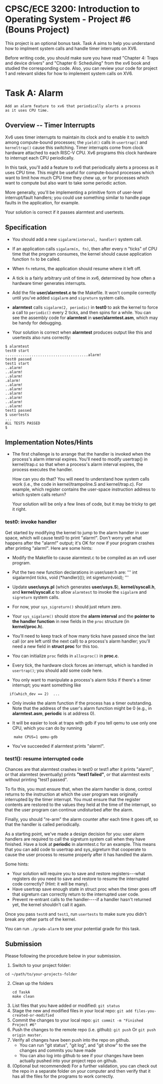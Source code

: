 # CPSC/ECE 3200: Introduction to Operating System - Project #6 (Bouns Project)

This project is an optional bonus task. Task A aims to help you understand how to implment system calls and handle timer interrupts on XV6.

Before writing code, you should make sure you have read "Chapter 4: Traps and device drivers" and "Chapter 6: Scheduling" from the xv6 book and studied the corresponding code. Also, you can review your code for project 1 and relevant slides for how to implement system calls on XV6.


# Task A: Alarm

<code>Add an alarm feature to xv6 that periodically alerts a process as it uses CPU time.</code>

## Overview -- Timer Interrupts

Xv6 uses timer interrupts to maintain its clock and to enable it to switch among compute-bound
processes; the `yield()` calls in `usertrap()` and `kerneltrap()` cause this switching. Timer interrupts
come from clock hardware attached to each RISC-V CPU. Xv6 programs this clock hardware
to interrupt each CPU periodically.

In this task, you'll add a feature to xv6 that periodically alerts a process as it uses CPU time. 
This might be useful for compute-bound processes which want to limit how much CPU time they chew up, 
or for processes which want to compute but also want to take some periodic action. 

More generally, you'll be implementing a primitive form of user-level interrupt/fault handlers; 
you could use something similar to handle page faults in the application, for example. 

Your solution is correct if it passes alarmtest and usertests.

## Specification
+ You should add a new `sigalarm(interval, handler)` system call. 

+ If an application calls `sigalarm(n, fn)`, then after every n "ticks" 
  of CPU time that the program consumes, the kernel should cause application 
  function `fn` to be called. 

+ When `fn` returns, the application should resume where it left off. 

+ A tick is a fairly arbitrary unit of time in xv6, determined by how often 
  a hardware timer generates interrupts.

+ Add the file __user/alarmtest.c to__ the Makefile. It won't compile correctly until 
you've added `sigalarm` and `sigreturn` system calls.

+ __alarmtest__ calls `sigalarm(2, periodic)` in __test0__ to ask the kernel to 
  force a call to `periodic()` every 2 ticks, and then spins for a while. 
  You can see the assembly code for __alarmtest__ in __user/alarmtest.asm__, which may be 
  handy for debugging. 
  
+ Your solution is correct when __alarmtest__ produces output like this and usertests also runs correctly:

```
$ alarmtest
test0 start
......................................alarm!
test0 passed
test1 start
..alarm!
..alarm!
..alarm!
.alarm!
..alarm!
..alarm!
..alarm!
..alarm!
..alarm!
..alarm!
test1 passed
$ usertests
...
ALL TESTS PASSED
$
```

## Implementation Notes/Hints

+ The first challenge is to arrange that the handler is invoked 
  when the process's alarm interval expires. 
  You'll need to modify usertrap() in kernel/trap.c so that 
  when a process's alarm interval expires, the process executes the handler. 
  
  How can you do that? You will need to understand how system calls work 
  (i.e., the code in kernel/trampoline.S and kernel/trap.c). 
  For example,  which register contains the user-space instruction address to which system calls return?

  Your solution will be only a few lines of code, but it may be tricky to get it right. 

### __test0: invoke handler__

Get started by modifying the kernel to jump to the alarm handler in user space, 
    which will cause test0 to print "alarm!". Don't worry yet what happens after the "alarm!" output;
    it's OK for now if your program crashes after printing "alarm!". Here are some hints:

+ Modify the Makefile to cause alarmtest.c to be compiled as an xv6 user program.
+ Put the two new function declarations in user/user.h are:
    '''
    int sigalarm(int ticks, void (*handler)());
    int sigreturn(void);
    '''

+ Update __user/usys.pl__ (which generates __user/usys.S__), __kernel/syscall.h__, and __kernel/syscall.c__ to allow
 `alarmtest` to invoke the `sigalarm` and `sigreturn` system calls.

+ For now, your `sys_sigreturn()` should just return zero.

+ Your `sys_sigalarm()` should store the __alarm interval__ and the __pointer to the handler function__ in new fields in the `proc` structure (in __kernel/proc.h__).

+ You'll need to keep track of how many ticks have passed since the last call (or are left until the next call) to a process's alarm handler; you'll need a new field in __struct proc__ for this too. 

+ You can initialize `proc` fields in `allocproc()` in __proc.c__.

+ Every tick, the hardware clock forces an interrupt, which is handled in `usertrap()`; 
you should add some code here.

+ You only want to manipulate a process's alarm ticks if there's a timer interrupt; you want something like

```
  if(which_dev == 2)  ...
```
    
+ Only invoke the alarm function if the process has a timer outstanding. 
Note that the address of the user's alarm function might be 0 (e.g., in __alarmtest.asm__, __periodic__ is at address 0).

+ It will be easier to look at traps with gdb if you tell qemu to use only one CPU, which you can do by running

```
    make CPUS=1 qemu-gdb
```  

+ You've succeeded if alarmtest prints "alarm!".

### test1(): resume interrupted code

Chances are that alarmtest crashes in test0 
or test1 after it prints "alarm!", or 
that alarmtest (eventually) prints __"test1 failed"__, 
or that alarmtest exits without printing "test1 passed". 

To fix this, you must ensure that, 
when the alarm handler is done, control returns to the instruction
 at which the user program was originally interrupted by the timer interrupt. 
 You must ensure that the register contents are restored to 
 the values they held at the time of the interrupt, so that the user program 
 can continue undisturbed after the alarm. 
 
 Finally, you should "re-arm" the alarm counter after 
 each time it goes off, so that the handler is called periodically.

As a starting point, we've made a design decision for you: 
user alarm handlers are required to call the 
sigreturn system call when they have finished. 
Have a look at __periodic__ in alarmtest.c for an example. 
This means that you can add code to usertrap and sys_sigreturn 
that cooperate to cause the user process to resume properly after it has handled the alarm.

Some hints:

+ Your solution will require you to save and restore registers---what registers do you need to save and restore to resume the interrupted code correctly? (Hint: it will be many).
+ Have usertrap save enough state in struct proc when the timer goes off that sigreturn can correctly return to the interrupted user code.
+ Prevent re-entrant calls to the handler----if a handler hasn't returned yet, the kernel shouldn't call it again.

Once you pass `test0` and `test1`, run `usertests` to 
make sure you didn't break any other parts of the kernel.

You can run `./grade-alarm` to see your potential grade for this task.

## Submission
Please following the procedure below in your submission.

1. Switch to your project folder: 

```cd ~/path/to/your-projects-folder```

2. Clean up the folders
    ```
    cd TaskA
    make clean
    ```
3. List files that you have added or modified: ```git status```
4. Stage the new and modified  files in your local repo: ```git add files-you-created-or-modified```
5.  Commit the changes to your local repo: ```git commit -m "Finished Project #6"```
6. Push the changes to the remote repo (i.e. github): ```git push``` Or ```git push origin master```. 
7. Verify all changes have been push into the repo on github.
    + You can run "git status", "git log", and "git show" to the see the changes and commits you have made
    + You can also log into github to see if your changes have been actually pushed into your project repo on github.
8. (Optional but recommended)  For a further validation, you can check out the repo in a separate folder 
    on your computer and then verify that it has all the files for the programs to work correctly.
